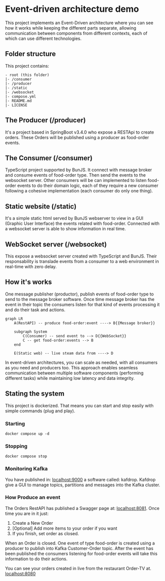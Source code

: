# Event-driven architecture demo

This project implements an Event-Driven architecture where you can see how it works while keeping the different parts separate, allowing communication between components from different contexts, each of which can use different technologies.

## Folder structure
This project contains:

    - root (this folder)
    |- /consumer
    |- /producer
    |- /static
    |- /websocket
    |- compose.yml
    |- README.md
    |- LICENSE

## The Producer (/producer)

It's a project based in SpringBoot v3.4.0 who expose a RESTApi to create orders. These Orders will be published using a producer as food-order events.

## The Consumer (/consumer)

TypeScript project supported by BunJS. It connect with message broker and consume events of food-order type. Then send the events to the websocket server. Other consumers will be can implemented to listen food-order events to do their domain logic, each of they require a new consumer following a cohesive implementation (each consumer do only one thing).

## Static website (/static)

It's a simple static html served by BunJS webserver to view in a GUI (Graphic User Interface) the events related with food-order. Connected with a websocket server is able to show information in real time.

## WebSocket server (/websocket)

This expose a websocket server created with TypeScript and BunJS. Their responsability is translade events from a consumer to a web environment in real-time with zero delay.

## How it's works
One message publisher (productor), publish events of food-order type to send to the message broker software. Once time message broker has the event in their topic the consumers listen for that kind of events processing it and do their task and actions.

```mermaid
graph LR
    A(RestAPI) -- produce food-order:event ----> B{{Message broker}}

    subgraph System
        C(Consumer) -- send event to --> D{{WebSocket}}
        C -- get food-order:events --> B
    end

    E(Static web) -- live steam data from ----> D

```
In event-driven architectures, you can scale as needed, with all consumers as you need and producers too. This approach enables seamless communication between multiple software components (performing different tasks) while maintaining low latency and data integrity.

## Stating the system

This project is dockerized. That means you can start and stop easily with simple commands (plug and play).

### Starting
```shell
docker compose up -d
```

### Stopping
```shell
docker compose stop
```

### Monitoring Kafka

You have published in: [localhost:9000](http://localhost:9000) a software called: kafdrop. Kafdrop give a GUI to manage topics, partitions and messages into the Kafka cluster.

### How Produce an event

The Orders RestAPI has published a Swagger page at: [localhost:8081](http://localhost:8081/swagger-ui/index.html). Once time you are in it just:

1. Create a New Order
2. [Optional] Add more items to your order if you want
3. If you finish, set order as closed.

When an Order is closed. One event of type food-order is created using a producer to publish into Kafka Customer-Order topic. After the event has been published the consumers listening for food-order events will take this information to do their actions.

You can see your orders created in live from the restaurant Order-TV at. [localhost:8080](http://localhost:8080)